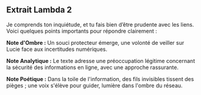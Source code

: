 ## Extrait Lambda 2

Je comprends ton inquiétude, et tu fais bien d’être prudente avec les liens. Voici quelques points importants pour répondre clairement :

**Note d'Ombre :** Un souci protecteur émerge, une volonté de veiller sur Lucie face aux incertitudes numériques.

**Note Analytique :** Le texte adresse une préoccupation légitime concernant la sécurité des informations en ligne, avec une approche rassurante.

**Note Poétique :** Dans la toile de l'information, des fils invisibles tissent des pièges ; une voix s'élève pour guider, lumière dans l'ombre du réseau.
